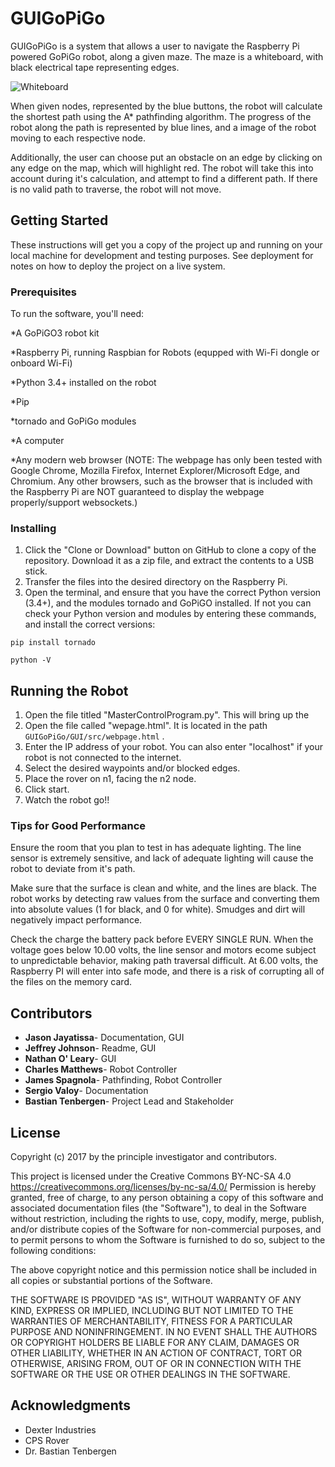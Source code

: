 # GUIGoPiGo

GUIGoPiGo is a system that allows a user to navigate the Raspberry Pi powered GoPiGo robot, along a given maze. The maze is a whiteboard, with black electrical tape representing edges. 

![Whiteboard](https://drive.google.com/a/oswego.edu/file/d/0B0jCLlc6RtXrdlplR2E0eUU3LTg/view?usp=sharing)

When given nodes, represented by the blue buttons, the robot will calculate the shortest path using the A* pathfinding algorithm. The progress of the robot along the path is represented by blue lines, and a image of the robot moving to each respective node.

Additionally, the user can choose put an obstacle on an edge by clicking on any edge on the map, which will highlight red. The robot will take this into account during it's calculation, and attempt to find a different path. If there is no valid path to traverse, the robot will not move. 

## Getting Started

These instructions will get you a copy of the project up and running on your local machine for development and testing purposes. See deployment for notes on how to deploy the project on a live system.

### Prerequisites

To run the software, you'll need:

*A GoPiGO3 robot kit

*Raspberry Pi, running Raspbian for Robots (equpped with Wi-Fi dongle or onboard Wi-Fi)

*Python 3.4+ installed on the robot

*Pip

*tornado and GoPiGo modules

*A computer

*Any modern web browser (NOTE: The webpage has only been tested with Google Chrome, Mozilla Firefox, Internet Explorer/Microsoft Edge, and Chromium. Any other browsers, such as the browser that is included with the Raspberry Pi are NOT guaranteed to display the webpage properly/support websockets.)

### Installing

1. Click the "Clone or Download" button on GitHub to clone a copy of the repository. Download it as a zip file, and extract the contents to a USB stick.
2. Transfer the files into the desired directory on the Raspberry Pi.
3. Open the terminal, and ensure that you have the correct Python version (3.4+), and the modules tornado and GoPiGO installed. If not you can check your Python version and modules by entering these commands, and install the correct versions:
```
pip install tornado
```
```
python -V
```

## Running the Robot
1. Open the file titled "MasterControlProgram.py". This will bring up the
2. Open the file called "wepage.html". It is located in the path ```GUIGoPiGo/GUI/src/webpage.html``` .
3. Enter the IP address of your robot. You can also enter "localhost" if your robot is not connected to the internet.
4. Select the desired waypoints and/or blocked edges.
5. Place the rover on n1, facing the n2 node.
6. Click start.
7. Watch the robot go!! 

### Tips for Good Performance

Ensure the room that you plan to test in has adequate lighting. The line sensor is extremely sensitive, and lack of adequate lighting will cause the robot to deviate from it's path.

Make sure that the surface is clean and white, and the lines are black. The robot works by detecting raw values from the surface and converting them into absolute values (1 for black, and 0 for white). Smudges and dirt will negatively impact performance.

Check the charge the battery pack before EVERY SINGLE RUN. When the voltage goes below 10.00 volts, the line sensor and motors ecome subject to unpredictable behavior, making path traversal difficult. At 6.00 volts, the Raspberry PI will enter into safe mode, and there is a risk of corrupting all of the files on the memory card. 

## Contributors

* **Jason Jayatissa**- Documentation, GUI
* **Jeffrey Johnson**- Readme, GUI
* **Nathan O' Leary**- GUI
* **Charles Matthews**- Robot Controller
* **James Spagnola**- Pathfinding, Robot Controller
* **Sergio Valoy**- Documentation
* **Bastian Tenbergen**- Project Lead and Stakeholder 

## License
Copyright (c) 2017 by the principle investigator and contributors.

This project is licensed under the Creative Commons BY-NC-SA 4.0 https://creativecommons.org/licenses/by-nc-sa/4.0/
Permission is hereby granted, free of charge, to any person obtaining a copy
of this software and associated documentation files (the "Software"), to deal
in the Software without restriction, including the rights to use, copy, modify, merge,
publish, and/or distribute copies of the Software for non-commercial purposes,
and to permit persons to whom the Software is furnished to do so,
subject to the following conditions:

The above copyright notice and this permission notice shall be included in all
copies or substantial portions of the Software.

THE SOFTWARE IS PROVIDED "AS IS", WITHOUT WARRANTY OF ANY KIND, EXPRESS OR
IMPLIED, INCLUDING BUT NOT LIMITED TO THE WARRANTIES OF MERCHANTABILITY,
FITNESS FOR A PARTICULAR PURPOSE AND NONINFRINGEMENT. IN NO EVENT SHALL THE
AUTHORS OR COPYRIGHT HOLDERS BE LIABLE FOR ANY CLAIM, DAMAGES OR OTHER
LIABILITY, WHETHER IN AN ACTION OF CONTRACT, TORT OR OTHERWISE, ARISING FROM,
OUT OF OR IN CONNECTION WITH THE SOFTWARE OR THE USE OR OTHER DEALINGS IN THE
SOFTWARE.

## Acknowledgments

* Dexter Industries
* CPS Rover
* Dr. Bastian Tenbergen

